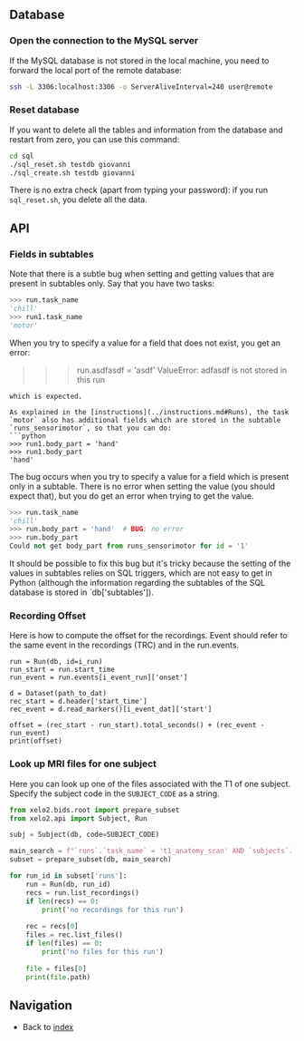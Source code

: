 ## Database

### Open the connection to the MySQL server

If the MySQL database is not stored in the local machine, you need to forward the local port of the remote database:

```bash
ssh -L 3306:localhost:3306 -o ServerAliveInterval=240 user@remote
```

### Reset database
If you want to delete all the tables and information from the database and restart from zero, you can use this command:
```bash
cd sql
./sql_reset.sh testdb giovanni
./sql_create.sh testdb giovanni
```
There is no extra check (apart from typing your password): if you run `sql_reset.sh`, you delete all the data.

## API

### Fields in subtables
Note that there is a subtle bug when setting and getting values that are present in subtables only.
Say that you have two tasks:
```python
>>> run.task_name
'chill'
>>> run1.task_name
'motor'
```
When you try to specify a value for a field that does not exist, you get an error:
>>> run.asdfasdf = 'asdf'
ValueError: adfasdf is not stored in this run
```
which is expected.

As explained in the [instructions](../instructions.md#Runs), the task `motor` also has additional fields which are stored in the subtable `runs_sensorimotor`, so that you can do:
```python
>>> run1.body_part = 'hand'
>>> run1.body_part
'hand'
```
The bug occurs when you try to specify a value for a field which is present only in a subtable. 
There is no error when setting the value (you should expect that), but you do get an error when trying to get the value.
```python
>>> run.task_name
'chill'
>>> run.body_part = 'hand'  # BUG: no error
>>> run.body_part
Could not get body_part from runs_sensorimotor for id = '1'
```
It should be possible to fix this bug but it's tricky because the setting of the values in subtables relies on SQL triggers, which are not easy to get in Python (although the information regarding the subtables of the SQL database is stored in `db['subtables']).

### Recording Offset
Here is how to compute the offset for the recordings. 
Event should refer to the same event in the recordings (TRC) and in the run.events.

```python3
run = Run(db, id=i_run)
run_start = run.start_time
run_event = run.events[i_event_run]['onset']

d = Dataset(path_to_dat)
rec_start = d.header['start_time']
rec_event = d.read_markers()[i_event_dat]['start']

offset = (rec_start - run_start).total_seconds() + (rec_event - run_event)
print(offset)
```

### Look up MRI files for one subject
Here you can look up one of the files associated with the T1 of one subject. 
Specify the subject code in the `SUBJECT_CODE` as a string.

```python
from xelo2.bids.root import prepare_subset
from xelo2.api import Subject, Run

subj = Subject(db, code=SUBJECT_CODE)

main_search = f"`runs`.`task_name` = 't1_anatomy_scan' AND `subjects`.`id` = {subj.id}"
subset = prepare_subset(db, main_search)

for run_id in subset['runs']:
    run = Run(db, run_id)
    recs = run.list_recordings()
    if len(recs) == 0:
        print('no recordings for this run')
        
    rec = recs[0]
    files = rec.list_files()
    if len(files) == 0:
        print('no files for this run')
    
    file = files[0]
    print(file.path)
```


## Navigation
  - Back to [index](index.md)

